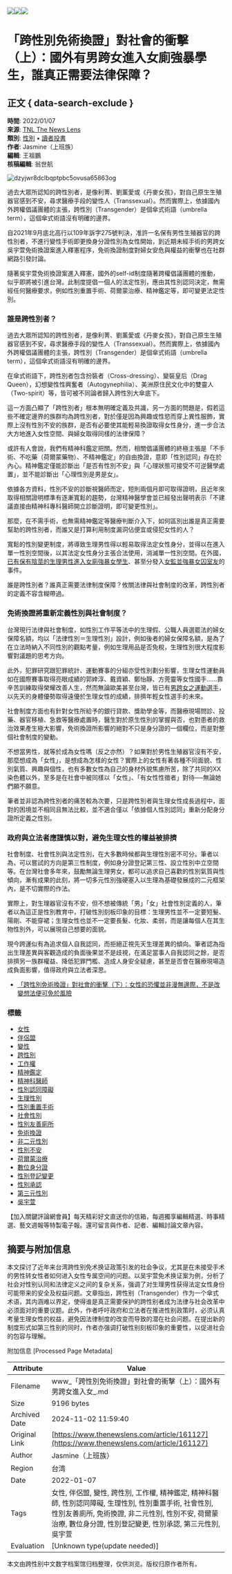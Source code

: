 # ![](https://v.lndata.com/i/a80450,b1452855,c4007,i0,m202,h)![](https://v.lndata.com/i/a80450,b1452853,c4137,i0,m202,h)![](https://v.lndata.com/i/a80450,b1452854,c4138,i0,m202,h)

# 「跨性別免術換證」對社會的衝擊（上）：國外有男跨女進入女廁強暴學生，誰真正需要法律保障？

## 正文 { data-search-exclude }


**時間**: 2022/01/07  
**來源**: [TNL The News Lens](https://www.thenewslens.com)  
**類別**: [性別](https://www.thenewslens.com/category/gender) • [讀者投書](https://www.thenewslens.com/author/contact)  
**作者**: Jasmine（上班族）  
**編輯**: 王祖鵬  
**核稿編輯**: 翁世航  

![dzyjwr8dclbqptpbc5ovusa65863og](https://bucket-image.inkmaginecms.com/version/list/1/image/2024/06/b282bbf9-68d9-4e70-bb35-e2cc7de5b01c.jpg)

過去大眾所認知的跨性別者，是像利菁、劉薰愛或《丹麥女孩》，對自己原生生殖器官感到不安，尋求醫療手段的變性人（Transsexual）。然而實際上，依據國內外跨權倡議團體的主張，跨性別（Transgender）是個傘式術語（umbrella term），這個傘式術語沒有明確的邊界。

自2021年9月底北高行以109年訴字275號判決，准許一名保有男性生殖器官的跨性別者，不進行變性手術即更換身分證性別為女性開始，到近期未經手術的男跨女吳宇萱免術換證案進入釋憲程序，免術換證制度對婦女安危與權益的衝擊也在社群網路引發討論。

隨著吳宇萱免術換證案進入釋憲，國外的self-id制度隨著跨權倡議團體的推動，似乎即將被引進台灣。此制度提倡一個人的法定性別，應由其性別認同決定，無需經任何醫療要求，例如性別重置手術、荷爾蒙治療、精神鑑定等，即可變更法定性別。

### 誰是跨性別者？

過去大眾所認知的跨性別者，是像利菁、劉薰愛或《丹麥女孩》，對自己原生生殖器官感到不安，尋求醫療手段的變性人（Transsexual）。然而實際上，依據國內外跨權倡議團體的主張，跨性別（Transgender）是個傘式術語（umbrella term），這個傘式術語沒有明確的邊界。

在傘式術語下，跨性別者包含扮裝者（Cross-dressing）、變裝皇后（Drag Queen），幻想變性性興奮者（Autogynephilia）、美洲原住民文化中的雙靈人（Two-spirit）等，皆可被不同論者歸入跨性別大傘底下。

這一方面凸顯了「跨性別者」根本無明確定義及共識，另一方面的問題是，假若這些不確定邊界的族群均為跨性別者，對於僅是因為興趣或性慾而穿上異性服飾，實際上沒有性別不安的族群，是否有必要使其能輕易換證取得女性身分，進一步合法大方地進入女性空間、與婦女取得同樣的法律保障？

或許有人會說，我們有精神科鑑定把關。然而，相關倡議團體的終極主張是「不手術、不吃藥（荷爾蒙藥物）、不精神鑑定」的自由換證，意即「性別認同」存在於內心。精神鑑定僅能診斷出「是否有性別不安」與「心理狀態可接受不可逆醫學處置」，並不能診斷出「心理性別是男是女」。

依據各方資料，性別不安的診斷視醫師而定，短則兩個月即可取得證明，且近年來取得相關證明標準有逐漸寬鬆的趨勢，台灣精神醫學會並已經發出聲明表示「不建議直接由精神科專科醫師開立診斷證明，即可變更性別」。

那麼，在不需手術，也無需精神鑑定等醫療判斷介入下，如何區別出誰是真正需要幫助的跨性別者，而誰又是打算利用制度漏洞佔便宜或侵犯女性的人？

寬鬆的性別變更制度，將導致生理男性得以輕易取得法定女性身分，並得以在進入單一性別空間後，以其法定女性身分主張合法使用，消滅單一性別空間。在外國，[已有保有陰莖的生理男性進入女廁強暴女學生](https://news.yahoo.com/judge-rules-loudoun-county-teen-131413442.html)、甚至分發入[女監並強暴女囚室友](https://www.nationalreview.com/news/male-inmate-sexually-assaulted-female-in-washington-womens-prison-former-guard-says/)的事件。

誰是跨性別者？誰真正需要法律制度保障？攸關法律與社會制度的改革，跨性別者的定義不容含糊帶過。

### 免術換證將重新定義性別與社會制度？

台灣現行法律與社會制度，如性別工作平等法中的生理假、公職人員選罷法的婦女保障名額，均以「法律性別＝生理性別」設計，例如後者的婦女保障名額，是為了在立法時納入不同性別的觀點考量，例如生理用品是否免稅，生理性別很大程度影響對議題的思考方向。

此外，犯罪研究跟犯罪統計、運動賽事的分組亦受性別劃分影響，生理女性運動員如在國際賽事取得亮眼成績的郭婞淳、戴資穎、鄭怡靜、方莞靈等女性國手……靠辛苦訓練取得榮耀改善人生，然而無論歐美甚至台灣，皆已有[男跨女之運動選手](https://newtalk.tw/news/view/2021-12-09/678758)，以先天的身體優勢取得遠優於生理女性的成績，排擠年輕女性選手的未來。

社會制度方面也有針對女性所給予的銀行貸款、獎助學金等，而醫療現場問診、投藥、器官移植、急救等醫療處置時，醫生對於原生性別的掌握與否，也對患者的救治效果產生極大影響，免術換證所影響的絕對不只是身分證的一個欄位，而是對整個社會制度的變動。

不想當男性，就等於成為女性嗎（反之亦然）？如果對於男性生殖器官沒有不安，那麼想成為「女性」，是想成為怎樣的女性？實際上的女性有著各種不同面貌、性別氣質、興趣與個性，也有多數女性為自己的身材外貌焦慮所苦，除了共同的XX染色體以外，至多是在社會中被同樣以「女性」、「有女性性徵者」對待──無論她們願不願意。

筆者並非認為跨性別者的痛苦較為次要，只是跨性別者與生理女性成長過程中，面對的困境並不相同且無法比較，並不適合僅以「依據個人性別認同」重新分配身分證所定義之性別。

### 政府與立法者應謹慎以對，避免生理女性的權益被排擠

社會制度、社會性別與法定性別，在大多數時候都與生理性別密不可分。筆者以為，可以嘗試的方向是第三性制度，例如身分證登記第三性、設立性別中立空間等。在台灣社會多年來，鼓勵無論生理男女，都可以追求自己喜歡的性別氣質與性傾向，漸有成果的此刻，將一切多元性別強硬塞入以生理為基礎發展成的二元框架內，是不切實際的作法。

實際上，對生理器官沒有不安，但不想被傳統「男」「女」社會性別定義的人，筆者以為這正是性別教育中，打破性別刻板印象的目標：生理男性並不一定要短髮、陽剛、不能穿裙；生理女性也並不一定要長髮、化妝、柔弱，而是讓每個人在其生物性別外，可以展現自己想要的面貌。

現今跨運似有為追求個人自我認同，而拒絕正視先天生理差異的傾向。筆者認為指出生理差異與客觀造成的負面後果並不是歧視，在滿足當事人自我認同之餘，是否排擠另一族群權益、降低犯罪門檻、造成人身安全疑慮，甚至是否會在醫療現場造成負面影響，值得政府與立法者深思。

- [「跨性別免術換證」對社會的衝擊（下）：女性的恐懼並非漫無邊際，不是改變想法便可免於風險](https://www.thenewslens.com/article/161133)

### 標籤

- [女性](https://www.thenewslens.com/tag/142)
- [伴侶盟](https://www.thenewslens.com/tag/1949)
- [變性](https://www.thenewslens.com/tag/3007)
- [跨性別](https://www.thenewslens.com/tag/4746)
- [工作權](https://www.thenewslens.com/tag/8443)
- [精神鑑定](https://www.thenewslens.com/tag/11534)
- [精神科醫師](https://www.thenewslens.com/tag/28940)
- [性別認同障礙](https://www.thenewslens.com/tag/45602)
- [生理性別](https://www.thenewslens.com/tag/56098)
- [性別重置手術](https://www.thenewslens.com/tag/64414)
- [社會性別](https://www.thenewslens.com/tag/83239)
- [性別友善廁所](https://www.thenewslens.com/tag/83270)
- [免術換證](https://www.thenewslens.com/tag/84386)
- [非二元性別](https://www.thenewslens.com/tag/118039)
- [性別不安](https://www.thenewslens.com/tag/149526)
- [荷爾蒙治療](https://www.thenewslens.com/tag/149527)
- [數位身分證](https://www.thenewslens.com/tag/191237)
- [性別登記變更](https://www.thenewslens.com/tag/252433)
- [性別承認](https://www.thenewslens.com/tag/252434)
- [第三元性別](https://www.thenewslens.com/tag/252435)
- [吳宇萱](https://www.thenewslens.com/tag/258533)

【加入關鍵評論網會員】每天精彩好文直送你的信箱，每週獨享編輯精選、時事精選、藝文週報等特製電子報。還可留言與作者、記者、編輯討論文章內容。

## 摘要与附加信息

<!-- tcd_abstract -->
本文探讨了近年来台湾跨性别免术换证政策引发的社会争议，尤其是在未接受手术的男性转女性者如何进入女性专属空间的问题。以吴宇萱免术换证案为例，分析了社会对性别认同和法律定义之间的复杂关系，强调了对生理男性获得法定女性身份可能带来的安全及权益问题。文章指出，跨性别（Transgender）作为一个傘式术语，其内涵难以界定，使得谁是真正需要保护的跨性别者成为法律与社会改革中必须面对的重要议题。此外，作者呼吁政府和立法者在推进性别政策时，必须认真考量生理女性的权益，避免因法律制度的改变而导致的潜在社会问题。在提出新的制度形式如第三性别的同时，作者亦强调打破性别刻板印象的重要性，以促进社会的包容与理解。
<!-- tcd_abstract_end -->

附加信息 [Processed Page Metadata]

| Attribute       | Value                                  |
|-----------------|----------------------------------------|
| Filename        | www_「跨性別免術換證」對社會的衝擊（上）：國外有男跨女進入女_.md                             |
| Size            | 9196 bytes                           |
| Archived Date   | 2024-11-02 11:59:40                             |
| Original Link   | [https://www.thenewslens.com/article/161127](https://www.thenewslens.com/article/161127)                       |
| Author          | Jasmine（上班族）                               |
| Region          | 台湾                               |
| Date            | 2022-01-07                                 |
| Tags            | 女性, 伴侶盟, 變性, 跨性別, 工作權, 精神鑑定, 精神科醫師, 性別認同障礙, 生理性別, 性別重置手術, 社會性別, 性別友善廁所, 免術換證, 非二元性別, 性別不安, 荷爾蒙治療, 數位身分證, 性別登記變更, 性別承認, 第三元性別, 吳宇萱                                 |
| Evaluation            | [Unknown type(update needed)]                                 |
<!-- tcd_table_end -->

本文由跨性别中文数字档案馆归档整理，仅供浏览。版权归原作者所有。
